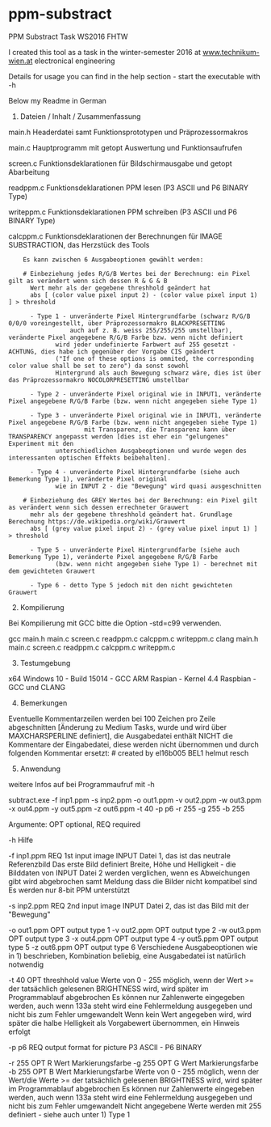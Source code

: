 # ppm-substract
PPM Substract Task WS2016 FHTW

I created this tool as a task in the winter-semester 2016 at www.technikum-wien.at electronical engineering

Details for usage you can find in the help section - start the executable with -h

Below my Readme in German



1) Dateien / Inhalt / Zusammenfassung

main.h		  Headerdatei samt Funktionsprototypen und Präprozessormakros

main.c		  Hauptprogramm mit getopt Auswertung und Funktionsaufrufen

screen.c	  Funktionsdeklarationen für Bildschirmausgabe und getopt Abarbeitung

readppm.c	  Funktionsdeklarationen PPM lesen (P3 ASCII und P6 BINARY Type)
	
writeppm.c	Funktionsdeklarationen PPM schreiben (P3 ASCII und P6 BINARY Type)

calcppm.c	  Funktionsdeklarationen der Berechnungen für IMAGE SUBSTRACTION, das Herzstück des Tools

		Es kann zwischen 6 Ausgabeoptionen gewählt werden:

		# Einbeziehung jedes R/G/B Wertes bei der Berechnung: ein Pixel gilt as verändert wenn sich dessen R & G & B
		  Wert mehr als der gegebene threshhold geändert hat
		  abs [ (color value pixel input 2) - (color value pixel input 1) ] > threshold

		  - Type 1 - unveränderte Pixel Hintergrundfarbe (schwarz R/G/B 0/0/0 voreingestellt, über Präprozessormakro BLACKPRESETTING 
		             auch auf z. B. weiss 255/255/255 umstellbar), veränderte Pixel angegebene R/G/B Farbe bzw. wenn nicht definiert
			     wird jeder undefinierte Farbwert auf 255 gesetzt - ACHTUNG, dies habe ich gegenüber der Vorgabe CIS geändert 
			     ("If one of these options is ommited, the corresponding color value shall be set to zero") da sonst sowohl
			     Hintergrund als auch Bewegung schwarz wäre, dies ist über das Präprozessormakro NOCOLORPRESETTING umstellbar

		  - Type 2 - unveränderte Pixel original wie in INPUT1, veränderte Pixel angegebene R/G/B Farbe (bzw. wenn nicht angegeben siehe Type 1)

		  - Type 3 - unveränderte Pixel original wie in INPUT1, veränderte Pixel angegebene R/G/B Farbe (bzw. wenn nicht angegeben siehe Type 1) 
	                     mit Transparenz, die Transparenz kann über TRANSPARENCY angepasst werden [dies ist eher ein "gelungenes" Experiment mit den
			     unterschiedlichen Ausgabeoptionen und wurde wegen des interessanten optischen Effekts beibehalten].

		  - Type 4 - unveränderte Pixel Hintergrundfarbe (siehe auch Bemerkung Type 1), veränderte Pixel original
			     wie in INPUT 2 - die "Bewegung" wird quasi ausgeschnitten

		# Einbeziehung des GREY Wertes bei der Berechnung: ein Pixel gilt as verändert wenn sich dessen errechneter Grauwert
		  mehr als der gegebene threshhold geändert hat. Grundlage Berechnung https://de.wikipedia.org/wiki/Grauwert
		  abs [ (grey value pixel input 2) - (grey value pixel input 1) ] > threshold

		  - Type 5 - unveränderte Pixel Hintergrundfarbe (siehe auch Bemerkung Type 1), veränderte Pixel angegebene R/G/B Farbe 
			     (bzw. wenn nicht angegeben siehe Type 1) - berechnet mit dem gewichteten Grauwert

		  - Type 6 - detto Type 5 jedoch mit den nicht gewichteten Grauwert

2) Kompilierung

Bei Kompilierung mit GCC bitte die Option -std=c99 verwenden.

gcc main.h main.c screen.c readppm.c calcppm.c writeppm.c
clang main.h main.c screen.c readppm.c calcppm.c writeppm.c

3) Testumgebung

x64 Windows 10 - Build 15014 - GCC
ARM Raspian - Kernel 4.4 Raspbian - GCC und CLANG

4) Bemerkungen

Eventuelle Kommentarzeilen werden bei 100 Zeichen pro Zeile abgeschnitten [Änderung zu Medium Tasks, wurde und wird über MAXCHARSPERLINE definiert], 
die Ausgabedatei enthält NICHT die Kommentare der Eingabedatei, diese werden nicht übernommen und durch folgenden Kommentar ersetzt: # created by el16b005 BEL1 helmut resch

5) Anwendung

weitere Infos auf bei Programmaufruf mit -h

subtract.exe -f inp1.ppm -s inp2.ppm -o out1.ppm -v out2.ppm -w out3.ppm -x out4.ppm -y out5.ppm -z out6.ppm -t 40 -p p6 -r 255 -g 255 -b 255

Argumente: OPT optional, REQ required

-h Hilfe

-f inp1.ppm	REQ	1st input image
INPUT Datei 1, das ist das neutrale Referenzbild
Das erste Bild definiert Breite, Höhe und Helligkeit - die Bilddaten von INPUT Datei 2 werden verglichen, wenn es Abweichungen gibt wird
abgebrochen samt Meldung dass die Bilder nicht kompatibel sind
Es werden nur 8-bit PPM unterstützt

-s inp2.ppm	REQ	2nd input image
INPUT Datei 2, das ist das Bild mit der "Bewegung"

-o out1.ppm	OPT	output type 1
-v out2.ppm	OPT	output type 2
-w out3.ppm	OPT	output type 3
-x out4.ppm	OPT	output type 4
-y out5.ppm	OPT	output type 5
-z out6.ppm	OPT	output type 6
Verschiedene Ausgabeoptionen wie in 1) beschrieben, Kombination beliebig, eine Ausgabedatei ist natürlich notwendig

-t 40	OPT	threshhold value
Werte von 0 - 255 möglich, wenn der Wert >= der tatsächlich gelesenen BRIGHTNESS wird, wird später im Programmablauf abgebrochen
Es können nur Zahlenwerte eingegeben werden, auch wenn 133a steht wird eine Fehlermeldung ausgegeben und nicht bis zum Fehler umgewandelt
Wenn kein Wert angegeben wird, wird später die halbe Helligkeit als Vorgabewert übernommen, ein Hinweis erfolgt

-p p6	REQ	output format for picture
P3 ASCII - P6 BINARY

-r 255	OPT	R Wert Markierungsfarbe
-g 255	OPT	G Wert Markierungsfarbe
-b 255	OPT 	B Wert Markierungsfarbe
Werte von 0 - 255 möglich, wenn der Wert/die Werte >= der tatsächlich gelesenen BRIGHTNESS wird, wird später im Programmablauf abgebrochen
Es können nur Zahlenwerte eingegeben werden, auch wenn 133a steht wird eine Fehlermeldung ausgegeben und nicht bis zum Fehler umgewandelt
Nicht angegebene Werte werden mit 255 definiert - siehe auch unter 1) Type 1
